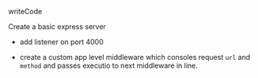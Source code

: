 writeCode

Create a basic express server

- add listener on port 4000

- create a custom app level middleware which consoles request `url` and `method` and passes executio to next middleware in line.

